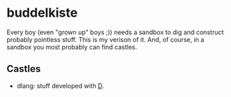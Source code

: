 buddelkiste
===========

Every boy (even "grown up" boys ;)) needs a sandbox to dig and construct probably pointless stuff. This is my verison of it. And, of course, in a sandbox you most probably can find castles.

Castles
-------

 - dlang: stuff developed with [D](http://dlang.org/).
 

